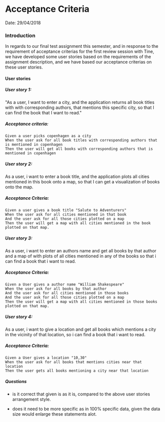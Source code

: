 # Acceptance Criteria

Date: 29/04/2018


### Introduction
In regards  to our final test assignment this semester, and in response to the requirement of acceptance criterias for the first review   session with Tine, we have developed some user stories based on the requirements of the assignment description, and we have based our acceptance criterias on these user stories.

#### User stories

#####  User story 1:
"As a user, I want to enter a city, and the application returns all book titles with with corresponding authors, that mentions this specific city, so that I can find the book that I want to read."

##### Acceptance criteria:
```
Given a user picks copenhagen as a city
When the user ask for all book titles with corresponding authors that is mentioned in copenhagen
Then the user will get all books with corresponding authors that is mentioned in copenhagen
```

##### User story 2:
As a user, i want to enter a book title, and the application plots all cities mentioned in this book onto a map, so that I can get a visualization of books onto the map.

##### Acceptance Criteria:
```
Given a user gives a book title "Salute to Adventurers"
When the user ask for all cities mentioned in that book
And the user ask for all those cities plotted on a map
Then the user will get a map with all cities mentioned in the book plotted on that map.
```

##### User story 3:
As a user, i want to enter an authors name and get all books by that author and a map of with plots of all cities mentioned in any of the books so that i can find a book that i want to read.

##### Acceptance Criteria:
```
Given a User gives a author name "William Shakespeare"
When the user ask for all books by that author
And the user ask for all cities mentioned in those books
And the user ask for all those cities plotted on a map
Then the user will get a map with all cities mentioned in those books plotted on that map.
```


##### User story 4:

As a user, i want to give a location and get all books which mentions a city in the vicinity of that location, so i can find a book that i want to read.

##### Acceptance Criteria:
```
Given a User gives a location "10,30"
When the user ask for all books that mentions cities near that location
Then the user gets all books mentioning a city near that location
```

##### Questions
- is it correct that given is as it is, compared to the above user stories arrangement style.   

- does it need to be more specific as in 100% specific data, given the data size would enlarge these statements alot.   
